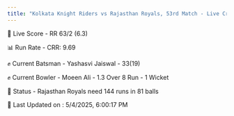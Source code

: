 ```yaml
---
title: "Kolkata Knight Riders vs Rajasthan Royals, 53rd Match - Live Cricket Score"
---
```


🔴 Live Score - RR 63/2 (6.3)  

📊 Run Rate - CRR: 9.69  

✊ Current Batsman - Yashasvi Jaiswal - 33(19)  

✊ Current Bowler - Moeen Ali - 1.3 Over 8 Run - 1 Wicket  

📑 Status - Rajasthan Royals need 144 runs in 81 balls

📝 Last Updated on : 5/4/2025, 6:00:17 PM  

